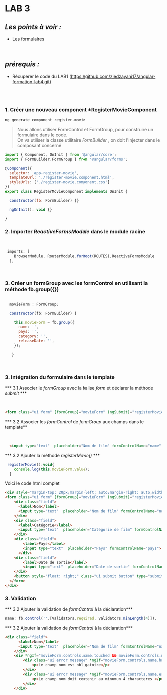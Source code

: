 # LAB 3
## _Les points à voir :_

- Les formulaires

<br/>

## _prérequis :_

- Récuperer le code du LAB1 (https://github.com/ziedzayani17/angular-formation-lab4.git)

<br/>
<br/>

### 1. Créer une nouveau component *RegisterMovieComponent

```sh
ng generate component register-movie
```
>Nous allons utiliser FormControl et FormGroup, pour construire un formulaire dans le code.<br>
>On va utiliser la classe utilitaire *FormBuilder* , on doit l'injecter dans le composant concerné

```js
import { Component, OnInit } from '@angular/core';
import { FormBuilder,FormGroup } from '@angular/forms';

@Component({
  selector: 'app-register-movie',
  templateUrl: './register-movie.component.html',
  styleUrls: ['./register-movie.component.css']
})
export class RegisterMovieComponent implements OnInit {

  constructor(fb: FormBuilder) {}

  ngOnInit(): void {}

}
```


### 2. Importer *ReactiveFormsModule*  dans le module racine

<br>

```js
 imports: [
    BrowserModule, RouterModule.forRoot(ROUTES),ReactiveFormsModule
  ],
```

<br>


### 3. Créer un formGroup avec les formControl en utilisant la méthode **fb.group({})**

```js

  movieForm : FormGroup;

  constructor(fb: FormBuilder) {

    this.movieForm = fb.group({
      name: '',
      pays: '',
      category: '',
      releaseDate: '',
    });

   }
```
<br>

### 3. Intégration du formulaire dans le template

*** 3.1 Associer le *formGroup* avec la balise *form* et déclarer la méthode *submit* ***

<br>

```html
<form class="ui form" [formGroup]="movieForm" (ngSubmit)="registerMovie()">
```

*** 3.2 Associer les *formControl* de *formGroup* aux champs dans le template**

<br>


```html
  <input type="text"  placeholder="Nom de film" formControlName="name" >
```

*** 3.2 Ajouter la méthode *registerMovie()* ***

```js
 registerMovie():void{
    console.log(this.movieForm.value);
  }
```

Voici le code html complet

```html
<div style="margin-top: 20px;margin-left: auto;margin-right: auto;width: 70%;" class="ui teal segment">
<form class="ui form" [formGroup]="movieForm" (ngSubmit)="registerMovie()">
    <div class="field">
      <label>Nom</label>
      <input type="text"  placeholder="Nom de film" formControlName="name" >
    </div>
    <div class="field">
      <label>Catégorie</label>
      <input type="text"  placeholder="Catégorie de film" formControlName="category">
    </div>
    <div class="field">
        <label>Pays</label>
        <input type="text"  placeholder="Pays" formControlName="pays">
      </div>
    <div class="field">
        <label>Date de sortie</label>
        <input type="text"  placeholder="Date de sortie" formControlName="releaseDate">
    </div>
    <button style="float: right;" class="ui submit button" type="submit">Enregistrer</button>
  </form>
</div>
```


### 3. Validation

*** 3.2 Ajouter la validation de *formControl* à la déclaration***

```js
name: fb.control('',[Validators.required, Validators.minLength(4)]),
```

*** 3.2 Ajouter la validation de *formControl* à la déclaration***
```html
<div class="field">
      <label>Nom</label>
      <input type="text"  placeholder="Nom de film" formControlName="name" >
    </div>
    <div *ngIf="movieForm.controls.name.touched && movieForm.controls.name.errors"> 
        <div class="ui error message" *ngIf="movieForm.controls.name.hasError('required')">
            <p>Le champ nom est obligatoire</p>
        </div>
        <div class="ui error message" *ngIf="movieForm.controls.name.errors.minlength">
            <p>Le champ nom doit contenir au minumun 4 characteres </p>
        </div>
    </div>
```
